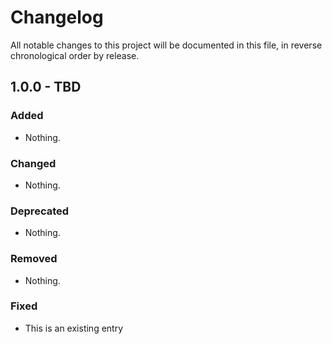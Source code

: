 # Changelog

All notable changes to this project will be documented in this file, in reverse chronological order by release.

## 1.0.0 - TBD

### Added

- Nothing.

### Changed

- Nothing.

### Deprecated

- Nothing.

### Removed

- Nothing.

### Fixed

- This is an existing entry
